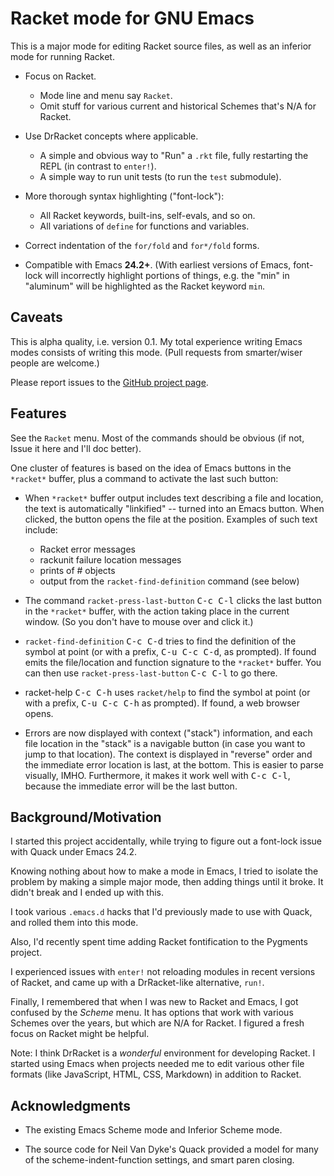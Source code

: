 # Racket mode for GNU Emacs

This is a major mode for editing Racket source files, as well as an
inferior mode for running Racket.

- Focus on Racket.
  - Mode line and menu say `Racket`.
  - Omit stuff for various current and historical Schemes that's N/A
    for Racket.

- Use DrRacket concepts where applicable.
  - A simple and obvious way to "Run" a `.rkt` file, fully restarting
    the REPL (in contrast to `enter!`).
  - A simple way to run unit tests (to run the `test` submodule).

- More thorough syntax highlighting ("font-lock"):
  - All Racket keywords, built-ins, self-evals, and so on.
  - All variations of `define` for functions and variables.

- Correct indentation of the `for/fold` and `for*/fold` forms.

- Compatible with Emacs **24.2+**. (With earliest versions of Emacs,
  font-lock will incorrectly highlight portions of things, e.g. the
  "min" in "aluminum" will be highlighted as the Racket keyword `min`.

## Caveats

This is alpha quality, i.e. version 0.1. My total experience writing
Emacs modes consists of writing this mode. (Pull requests from
smarter/wiser people are welcome.)

Please report issues to the [GitHub project page](https://www.github.com/greghendershott/racket-mode).

## Features

See the `Racket` menu. Most of the commands should be obvious (if not,
Issue it here and I'll doc better).

One cluster of features is based on the idea of Emacs buttons in the
`*racket*` buffer, plus a command to activate the last such button:

- When `*racket*` buffer output includes text describing a file and
  location, the text is automatically "linkified" -- turned into an
  Emacs button. When clicked, the button opens the file at the
  position. Examples of such text include:
    - Racket error messages
    - rackunit failure location messages
    - prints of #<path> objects
    - output from the `racket-find-definition` command (see below)

- The command `racket-press-last-button` <kbd>C-c C-l</kbd> clicks
  the last button in the `*racket*` buffer, with the action taking
  place in the current window. (So you don't have to mouse over and
  click it.)

- `racket-find-definition` <kbd>C-c C-d</kbd> tries to find the
   definition of the symbol at point (or with a prefix, <kbd>C-u C-c
   C-d</kbd>, as prompted). If found emits the file/location and
   function signature to the `*racket*` buffer. You can then use
   `racket-press-last-button` <kbd>C-c C-l</kbd> to go there.

- racket-help <kbd>C-c C-h</kbd> uses `racket/help` to find the symbol
  at point (or with a prefix, <kbd>C-u C-c C-h</kbd> as prompted). If
  found, a web browser opens.

- Errors are now displayed with context ("stack") information, and
  each file location in the "stack" is a navigable button (in case you
  want to jump to that location). The context is displayed in
  "reverse" order and the immediate error location is last, at the
  bottom. This is easier to parse visually, IMHO. Furthermore, it
  makes it work well with <kbd>C-c C-l</kbd>, because the immediate
  error will be the last button.


## Background/Motivation

I started this project accidentally, while trying to figure out a
font-lock issue with Quack under Emacs 24.2.

Knowing nothing about how to make a mode in Emacs, I tried to isolate
the problem by making a simple major mode, then adding things until it
broke. It didn't break and I ended up with this.

I took various `.emacs.d` hacks that I'd previously made to use with
Quack, and rolled them into this mode.

Also, I'd recently spent time adding Racket fontification to the
Pygments project.

I experienced issues with `enter!` not reloading modules in recent
versions of Racket, and came up with a DrRacket-like alternative,
`run!`.

Finally, I remembered that when I was new to Racket and Emacs, I got
confused by the _Scheme_ menu. It has options that work with various
Schemes over the years, but which are N/A for Racket. I figured a
fresh focus on Racket might be helpful.

Note: I think DrRacket is a _wonderful_ environment for developing
Racket. I started using Emacs when projects needed me to edit various
other file formats (like JavaScript, HTML, CSS, Markdown) in addition
to Racket.

## Acknowledgments

- The existing Emacs Scheme mode and Inferior Scheme mode.

- The source code for Neil Van Dyke's Quack provided a model for
  many of the scheme-indent-function settings, and smart paren closing.
